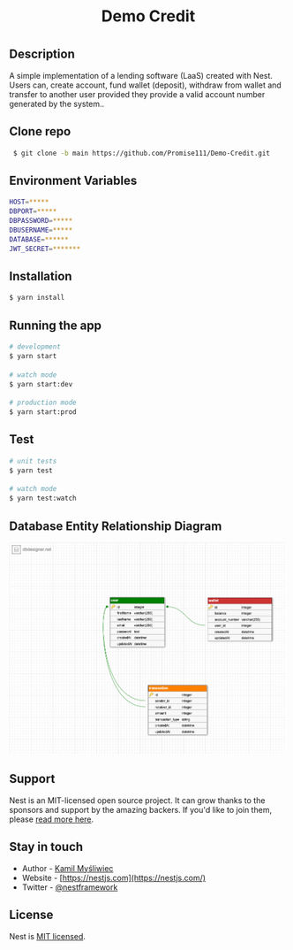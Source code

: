 <h1 align="center">
  Demo Credit
 <h1>
   
## Description

A simple implementation of a lending software (LaaS) created with Nest. Users can, create account, fund wallet (deposit), withdraw from wallet and transfer to another user provided they provide a valid account number generated by the system..
   
## Clone repo
```bash
 $ git clone -b main https://github.com/Promise111/Demo-Credit.git
```
   
## Environment Variables
```bash
HOST=*****
DBPORT=*****
DBPASSWORD=*****
DBUSERNAME=*****
DATABASE=******
JWT_SECRET=*******
```

## Installation

```bash
$ yarn install
```

## Running the app

```bash
# development
$ yarn start

# watch mode
$ yarn start:dev

# production mode
$ yarn start:prod
```

## Test

```bash
# unit tests
$ yarn test

# watch mode
$ yarn test:watch
```
   
## Database Entity Relationship Diagram
<img width="500" src="https://raw.githubusercontent.com/Promise111/Demo-Credit/main/demo_credit_ER_diagram.png" width="200" alt="E-R diagram" />

## Support

Nest is an MIT-licensed open source project. It can grow thanks to the sponsors and support by the amazing backers. If you'd like to join them, please [read more here](https://docs.nestjs.com/support).

## Stay in touch

- Author - [Kamil Myśliwiec](https://kamilmysliwiec.com)
- Website - [https://nestjs.com](https://nestjs.com/)
- Twitter - [@nestframework](https://twitter.com/nestframework)

## License

Nest is [MIT licensed](LICENSE).
